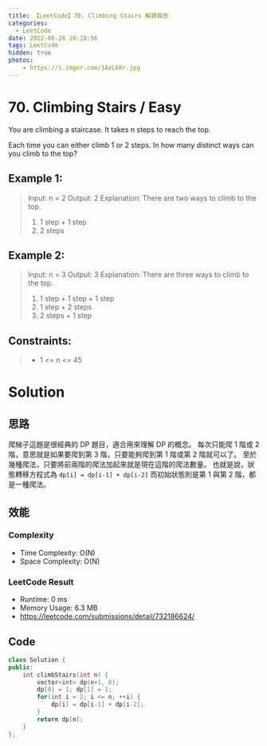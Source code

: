```yaml
---
title: 【LeetCode】70. Climbing Stairs 解題報告
categories:
  - LeetCode
date: 2022-06-28 20:18:56
tags: LeetCode
hidden: true
photos:
    - https://i.imgur.com/1AeLkKr.jpg
---
```

 
# 70. Climbing Stairs / Easy

You are climbing a staircase. It takes n steps to reach the top.

Each time you can either climb 1 or 2 steps. In how many distinct ways can you climb to the top?
<!-- more --> 
 

## Example 1:
> Input: n = 2
> Output: 2
> Explanation: There are two ways to climb to the top.
> 1. 1 step + 1 step
> 2. 2 steps

## Example 2:
> Input: n = 3
> Output: 3
> Explanation: There are three ways to climb to the top.
> 1. 1 step + 1 step + 1 step
> 2. 1 step + 2 steps
> 3. 2 steps + 1 step


## Constraints: 
> - 1 <= n <= 45

# Solution
## 思路 

爬梯子這題是很經典的 DP 題目，適合用來理解 DP 的概念。
每次只能爬 1 階或 2 階，意思就是如果要爬到第 3 階，只要能夠爬到第 1 階或第 2 階就可以了。
至於幾種爬法，只要將前兩階的爬法加起來就是現在這階的爬法數量。
也就是說，狀態轉移方程式為
`dp[i] = dp[i-1] + dp[i-2]`
而初始狀態則是第 1 與第 2 階，都是一種爬法。

## 效能

### Complexity 
- Time Complexity: O(N)
- Space Complexity: O(N)

### LeetCode Result

- Runtime: 0 ms
- Memory Usage: 6.3 MB 
- https://leetcode.com/submissions/detail/732186624/

## Code
```cpp
class Solution {
public:
    int climbStairs(int n) {
        vector<int> dp(n+1, 0);
        dp[0] = 1; dp[1] = 1;
        for(int i = 2; i <= n; ++i) {
            dp[i] = dp[i-1] + dp[i-2];
        }
        return dp[n];
    }
};
```